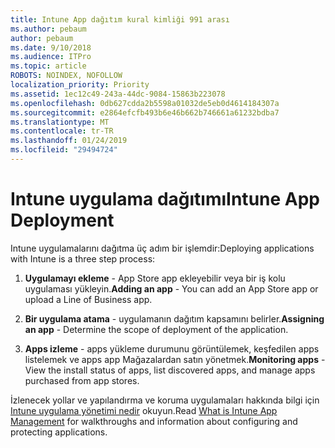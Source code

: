 ```yaml
---
title: Intune App dağıtım kural kimliği 991 arası
ms.author: pebaum
author: pebaum
ms.date: 9/10/2018
ms.audience: ITPro
ms.topic: article
ROBOTS: NOINDEX, NOFOLLOW
localization_priority: Priority
ms.assetid: 1ec12c49-243a-44dc-9084-15863b223078
ms.openlocfilehash: 0db627cdda2b5598a01032de5eb0d4614184307a
ms.sourcegitcommit: e2864efcfb493b6e46b662b746661a61232bdba7
ms.translationtype: MT
ms.contentlocale: tr-TR
ms.lasthandoff: 01/24/2019
ms.locfileid: "29494724"
---
```

# <a name="intune-app-deployment"></a><span data-ttu-id="fcf2a-102">Intune uygulama dağıtımı</span><span class="sxs-lookup"><span data-stu-id="fcf2a-102">Intune App Deployment</span></span>

<span data-ttu-id="fcf2a-103">Intune uygulamalarını dağıtma üç adım bir işlemdir:</span><span class="sxs-lookup"><span data-stu-id="fcf2a-103">Deploying applications with Intune is a three step process:</span></span>
  
1. <span data-ttu-id="fcf2a-104">**Uygulamayı ekleme** - App Store app ekleyebilir veya bir iş kolu uygulaması yükleyin.</span><span class="sxs-lookup"><span data-stu-id="fcf2a-104">**Adding an app** - You can add an App Store app or upload a Line of Business app.</span></span> 
    
2. <span data-ttu-id="fcf2a-105">**Bir uygulama atama** - uygulamanın dağıtım kapsamını belirler.</span><span class="sxs-lookup"><span data-stu-id="fcf2a-105">**Assigning an app** - Determine the scope of deployment of the application.</span></span> 
    
3. <span data-ttu-id="fcf2a-106">**Apps izleme** - apps yükleme durumunu görüntülemek, keşfedilen apps listelemek ve apps app Mağazalardan satın yönetmek.</span><span class="sxs-lookup"><span data-stu-id="fcf2a-106">**Monitoring apps** - View the install status of apps, list discovered apps, and manage apps purchased from app stores.</span></span> 
    
<span data-ttu-id="fcf2a-107">İzlenecek yollar ve yapılandırma ve koruma uygulamaları hakkında bilgi için [Intune uygulama yönetimi nedir](https://docs.microsoft.com/intune/app-management) okuyun.</span><span class="sxs-lookup"><span data-stu-id="fcf2a-107">Read [What is Intune App Management](https://docs.microsoft.com/intune/app-management) for walkthroughs and information about configuring and protecting applications.</span></span> 
  

